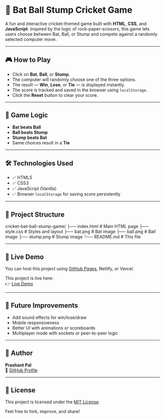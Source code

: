 # 🏏 Bat Ball Stump Cricket Game

A fun and interactive cricket-themed game built with **HTML**, **CSS**, and **JavaScript**. Inspired by the logic of rock-paper-scissors, this game lets users choose between Bat, Ball, or Stump and compete against a randomly selected computer move.

---

## 🎮 How to Play

- Click on **Bat**, **Ball**, or **Stump**.
- The computer will randomly choose one of the three options.
- The result — **Win**, **Lose**, or **Tie** — is displayed instantly.
- The score is tracked and saved in the browser using `localStorage`.
- Click the **Reset** button to clear your score.

---

## 🧠 Game Logic

- **Bat beats Ball**
- **Ball beats Stump**
- **Stump beats Bat**
- Same choices result in a **Tie**

---

## 🛠️ Technologies Used

- ✅ HTML5  
- ✅ CSS3  
- ✅ JavaScript (Vanilla)  
- ✅ Browser `localStorage` for saving score persistently

---

## 📁 Project Structure
cricket-bat-ball-stump-game/
├── index.html # Main HTML page
├── style.css # Styles and layout
├── bat.png # Bat image
├── ball.png # Ball image
├── stump.png # Stump image
└── README.md # This file


---

## 🚀 Live Demo

You can host this project using [GitHub Pages](https://pages.github.com/), Netlify, or Vercel.

This project is live here:  
👉 [Live Demo](https://prashant-pal23.github.io/cricket-bat-ball-stump-game)

---

## 🔮 Future Improvements

- Add sound effects for win/lose/draw
- Mobile responsiveness
- Better UI with animations or scoreboards
- Multiplayer mode with sockets or peer-to-peer logic

---

## 🙋 Author

**Prashant Pal**  
🔗 [GitHub Profile](https://github.com/Prashant-Pal23)

---

## 📜 License

This project is licensed under the [MIT License](LICENSE).

Feel free to fork, improve, and share!


